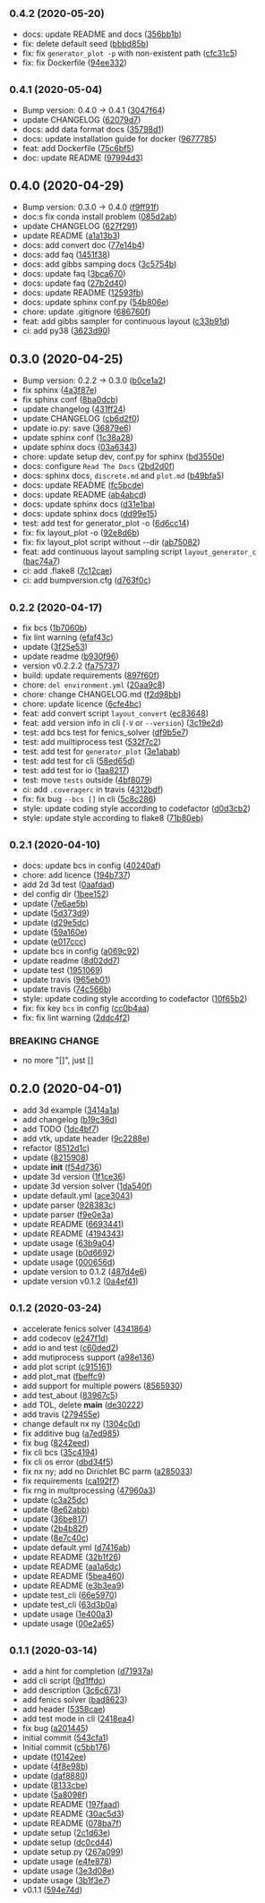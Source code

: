 ## <small>0.4.2 (2020-05-20)</small>

* docs: update README and docs ([356bb1b](https://git.idrl.site/idrl/layout-generator/commits/356bb1b))
* fix: delete default seed ([bbbd85b](https://git.idrl.site/idrl/layout-generator/commits/bbbd85b))
* fix: fix `generator_plot -p` with non-existent path ([cfc31c5](https://git.idrl.site/idrl/layout-generator/commits/cfc31c5))
* fix: fix Dockerfile ([94ee332](https://git.idrl.site/idrl/layout-generator/commits/94ee332))



## <small>0.4.1 (2020-05-04)</small>

* Bump version: 0.4.0 → 0.4.1 ([3047f64](https://git.idrl.site/idrl/layout-generator/commits/3047f64))
* update CHANGELOG ([62079d7](https://git.idrl.site/idrl/layout-generator/commits/62079d7))
* docs: add data format docs ([35798d1](https://git.idrl.site/idrl/layout-generator/commits/35798d1))
* docs: update installation guide for docker ([9677785](https://git.idrl.site/idrl/layout-generator/commits/9677785))
* feat: add Dockerfile ([75c6bf5](https://git.idrl.site/idrl/layout-generator/commits/75c6bf5))
* doc: update README ([97994d3](https://git.idrl.site/idrl/layout-generator/commits/97994d3))



## 0.4.0 (2020-04-29)

* Bump version: 0.3.0 → 0.4.0 ([f9ff91f](https://git.idrl.site/idrl/layout-generator/commits/f9ff91f))
* doc:s fix conda install problem ([085d2ab](https://git.idrl.site/idrl/layout-generator/commits/085d2ab))
* update CHANGELOG ([627f291](https://git.idrl.site/idrl/layout-generator/commits/627f291))
* update README ([a1a13b3](https://git.idrl.site/idrl/layout-generator/commits/a1a13b3))
* docs: add convert doc ([77e14b4](https://git.idrl.site/idrl/layout-generator/commits/77e14b4))
* docs: add faq ([1451f38](https://git.idrl.site/idrl/layout-generator/commits/1451f38))
* docs: add gibbs samping docs ([3c5754b](https://git.idrl.site/idrl/layout-generator/commits/3c5754b))
* docs: update faq ([3bca670](https://git.idrl.site/idrl/layout-generator/commits/3bca670))
* docs: update faq ([27b2d40](https://git.idrl.site/idrl/layout-generator/commits/27b2d40))
* docs: update README ([12593fb](https://git.idrl.site/idrl/layout-generator/commits/12593fb))
* docs: update sphinx conf.py ([54b806e](https://git.idrl.site/idrl/layout-generator/commits/54b806e))
* chore: update .gitignore ([686760f](https://git.idrl.site/idrl/layout-generator/commits/686760f))
* feat: add gibbs sampler for continuous layout ([c33b91d](https://git.idrl.site/idrl/layout-generator/commits/c33b91d))
* ci: add py38 ([3623d90](https://git.idrl.site/idrl/layout-generator/commits/3623d90))



## 0.3.0 (2020-04-25)

* Bump version: 0.2.2 → 0.3.0 ([b0ce1a2](https://git.idrl.site/idrl/layout-generator/commits/b0ce1a2))
* fix sphinx ([4a3f87e](https://git.idrl.site/idrl/layout-generator/commits/4a3f87e))
* fix sphinx conf ([8ba0dcb](https://git.idrl.site/idrl/layout-generator/commits/8ba0dcb))
* update changelog ([431ff24](https://git.idrl.site/idrl/layout-generator/commits/431ff24))
* update CHANGELOG ([cb6d2f0](https://git.idrl.site/idrl/layout-generator/commits/cb6d2f0))
* update io.py: save ([36879e6](https://git.idrl.site/idrl/layout-generator/commits/36879e6))
* update sphinx conf ([1c38a28](https://git.idrl.site/idrl/layout-generator/commits/1c38a28))
* update sphinx docs ([03a6343](https://git.idrl.site/idrl/layout-generator/commits/03a6343))
* chore: update setup dev, conf.py for sphinx ([bd3550e](https://git.idrl.site/idrl/layout-generator/commits/bd3550e))
* docs: configure `Read The Docs` ([2bd2d0f](https://git.idrl.site/idrl/layout-generator/commits/2bd2d0f))
* docs: sphinx docs, `discrete.md` and `plot.md` ([b49bfa5](https://git.idrl.site/idrl/layout-generator/commits/b49bfa5))
* docs: update README ([fc5bcde](https://git.idrl.site/idrl/layout-generator/commits/fc5bcde))
* docs: update README ([ab4abcd](https://git.idrl.site/idrl/layout-generator/commits/ab4abcd))
* docs: update sphinx docs ([d31e1ba](https://git.idrl.site/idrl/layout-generator/commits/d31e1ba))
* docs: update sphinx docs ([dd99e15](https://git.idrl.site/idrl/layout-generator/commits/dd99e15))
* test: add test for generator_plot -o ([6d6cc14](https://git.idrl.site/idrl/layout-generator/commits/6d6cc14))
* fix: fix layout_plot -o ([92e8d6b](https://git.idrl.site/idrl/layout-generator/commits/92e8d6b))
* fix: fix layout_plot script without --dir ([ab75082](https://git.idrl.site/idrl/layout-generator/commits/ab75082))
* feat: add continuous layout sampling script `layout_generator_c` ([bac74a7](https://git.idrl.site/idrl/layout-generator/commits/bac74a7))
* ci: add .flake8 ([7c12cae](https://git.idrl.site/idrl/layout-generator/commits/7c12cae))
* ci: add bumpversion.cfg ([d763f0c](https://git.idrl.site/idrl/layout-generator/commits/d763f0c))



## <small>0.2.2 (2020-04-17)</small>

* fix bcs ([1b7060b](https://git.idrl.site/idrl/layout-generator/commits/1b7060b))
* fix lint warning ([efaf43c](https://git.idrl.site/idrl/layout-generator/commits/efaf43c))
* update ([3f25e53](https://git.idrl.site/idrl/layout-generator/commits/3f25e53))
* update readme ([b930f96](https://git.idrl.site/idrl/layout-generator/commits/b930f96))
* version v0.2.2.2 ([fa75737](https://git.idrl.site/idrl/layout-generator/commits/fa75737))
* build: update requirements ([897f60f](https://git.idrl.site/idrl/layout-generator/commits/897f60f))
* chore: `del environment.yml` ([20aa9c8](https://git.idrl.site/idrl/layout-generator/commits/20aa9c8))
* chore: change CHANGELOG.md ([f2d98bb](https://git.idrl.site/idrl/layout-generator/commits/f2d98bb))
* chore: update licence ([6cfe4bc](https://git.idrl.site/idrl/layout-generator/commits/6cfe4bc))
* feat: add convert script `layout_convert` ([ec83648](https://git.idrl.site/idrl/layout-generator/commits/ec83648))
* feat: add version info in cli (`-V` or `--version`) ([3c19e2d](https://git.idrl.site/idrl/layout-generator/commits/3c19e2d))
* test: add bcs test for fenics_solver ([df9b5e7](https://git.idrl.site/idrl/layout-generator/commits/df9b5e7))
* test: add muiltiprocess test ([532f7c2](https://git.idrl.site/idrl/layout-generator/commits/532f7c2))
* test: add test for `generator_plot` ([3e1abab](https://git.idrl.site/idrl/layout-generator/commits/3e1abab))
* test: add test for cli ([58ed65d](https://git.idrl.site/idrl/layout-generator/commits/58ed65d))
* test: add test for io ([1aa8217](https://git.idrl.site/idrl/layout-generator/commits/1aa8217))
* test: move `tests` outside ([4bf8079](https://git.idrl.site/idrl/layout-generator/commits/4bf8079))
* ci: add `.coveragerc` in travis ([4312bdf](https://git.idrl.site/idrl/layout-generator/commits/4312bdf))
* fix: fix bug `--bcs []` in cli ([5c8c286](https://git.idrl.site/idrl/layout-generator/commits/5c8c286))
* style: update coding style according to codefactor ([d0d3cb2](https://git.idrl.site/idrl/layout-generator/commits/d0d3cb2))
* style: update style according to flake8 ([71b80eb](https://git.idrl.site/idrl/layout-generator/commits/71b80eb))



## <small>0.2.1 (2020-04-10)</small>

* docs: update bcs in config ([40240af](https://git.idrl.site/idrl/layout-generator/commits/40240af))
* chore: add licence ([194b737](https://git.idrl.site/idrl/layout-generator/commits/194b737))
* add 2d 3d test ([0aafdad](https://git.idrl.site/idrl/layout-generator/commits/0aafdad))
* del config dir ([1bee152](https://git.idrl.site/idrl/layout-generator/commits/1bee152))
* update ([7e6ae5b](https://git.idrl.site/idrl/layout-generator/commits/7e6ae5b))
* update ([5d373d9](https://git.idrl.site/idrl/layout-generator/commits/5d373d9))
* update ([d29e5dc](https://git.idrl.site/idrl/layout-generator/commits/d29e5dc))
* update ([59a160e](https://git.idrl.site/idrl/layout-generator/commits/59a160e))
* update ([e017ccc](https://git.idrl.site/idrl/layout-generator/commits/e017ccc))
* update bcs in config ([a069c92](https://git.idrl.site/idrl/layout-generator/commits/a069c92))
* update readme ([8d02dd7](https://git.idrl.site/idrl/layout-generator/commits/8d02dd7))
* update test ([1951069](https://git.idrl.site/idrl/layout-generator/commits/1951069))
* update travis ([965eb01](https://git.idrl.site/idrl/layout-generator/commits/965eb01))
* update travis ([74c566b](https://git.idrl.site/idrl/layout-generator/commits/74c566b))
* style: update coding style according to codefactor ([10f65b2](https://git.idrl.site/idrl/layout-generator/commits/10f65b2))
* fix: fix key `bcs` in config ([cc0b4aa](https://git.idrl.site/idrl/layout-generator/commits/cc0b4aa))
* fix: fix lint warning ([2ddc4f2](https://git.idrl.site/idrl/layout-generator/commits/2ddc4f2))


### BREAKING CHANGE

* no more "[]", just []


## 0.2.0 (2020-04-01)

* add 3d example ([3414a1a](https://git.idrl.site/idrl/layout-generator/commits/3414a1a))
* add changelog ([b19c36d](https://git.idrl.site/idrl/layout-generator/commits/b19c36d))
* add TODO ([1dc4bf7](https://git.idrl.site/idrl/layout-generator/commits/1dc4bf7))
* add vtk, update header ([9c2288e](https://git.idrl.site/idrl/layout-generator/commits/9c2288e))
* refactor ([8512d1c](https://git.idrl.site/idrl/layout-generator/commits/8512d1c))
* update ([8215908](https://git.idrl.site/idrl/layout-generator/commits/8215908))
* update __init__ ([f54d736](https://git.idrl.site/idrl/layout-generator/commits/f54d736))
* update 3d version ([1f1ce36](https://git.idrl.site/idrl/layout-generator/commits/1f1ce36))
* update 3d version solver ([1da540f](https://git.idrl.site/idrl/layout-generator/commits/1da540f))
* update default.yml ([ace3043](https://git.idrl.site/idrl/layout-generator/commits/ace3043))
* update parser ([928383c](https://git.idrl.site/idrl/layout-generator/commits/928383c))
* update parser ([f9e0e3a](https://git.idrl.site/idrl/layout-generator/commits/f9e0e3a))
* update README ([6693441](https://git.idrl.site/idrl/layout-generator/commits/6693441))
* update README ([4194343](https://git.idrl.site/idrl/layout-generator/commits/4194343))
* update usage ([63b9a04](https://git.idrl.site/idrl/layout-generator/commits/63b9a04))
* update usage ([b0d6692](https://git.idrl.site/idrl/layout-generator/commits/b0d6692))
* update usage ([000656d](https://git.idrl.site/idrl/layout-generator/commits/000656d))
* update version to 0.1.2 ([487d4e6](https://git.idrl.site/idrl/layout-generator/commits/487d4e6))
* update version v0.1.2 ([0a4ef41](https://git.idrl.site/idrl/layout-generator/commits/0a4ef41))



## <small>0.1.2 (2020-03-24)</small>

* accelerate fenics solver ([4341864](https://git.idrl.site/idrl/layout-generator/commits/4341864))
* add codecov ([e247f1d](https://git.idrl.site/idrl/layout-generator/commits/e247f1d))
* add io and test ([c60ded2](https://git.idrl.site/idrl/layout-generator/commits/c60ded2))
* add mutiprocess support ([a98e136](https://git.idrl.site/idrl/layout-generator/commits/a98e136))
* add plot script ([c915161](https://git.idrl.site/idrl/layout-generator/commits/c915161))
* add plot_mat ([fbeffc9](https://git.idrl.site/idrl/layout-generator/commits/fbeffc9))
* add support for multiple powers ([8565930](https://git.idrl.site/idrl/layout-generator/commits/8565930))
* add test_about ([83967c5](https://git.idrl.site/idrl/layout-generator/commits/83967c5))
* add TOL, delete __main__ ([de30222](https://git.idrl.site/idrl/layout-generator/commits/de30222))
* add travis ([279455e](https://git.idrl.site/idrl/layout-generator/commits/279455e))
* change default nx ny ([1304c0d](https://git.idrl.site/idrl/layout-generator/commits/1304c0d))
* fix additive bug ([a7ed985](https://git.idrl.site/idrl/layout-generator/commits/a7ed985))
* fix bug ([8242eed](https://git.idrl.site/idrl/layout-generator/commits/8242eed))
* fix cli bcs ([35c4194](https://git.idrl.site/idrl/layout-generator/commits/35c4194))
* fix cli os error ([dbd34f5](https://git.idrl.site/idrl/layout-generator/commits/dbd34f5))
* fix nx ny; add no Dirichlet BC parm ([a285033](https://git.idrl.site/idrl/layout-generator/commits/a285033))
* fix requirements ([ca192f7](https://git.idrl.site/idrl/layout-generator/commits/ca192f7))
* fix rng in multprocessing ([47960a3](https://git.idrl.site/idrl/layout-generator/commits/47960a3))
* update ([c3a25dc](https://git.idrl.site/idrl/layout-generator/commits/c3a25dc))
* update ([8e62abb](https://git.idrl.site/idrl/layout-generator/commits/8e62abb))
* update ([36be817](https://git.idrl.site/idrl/layout-generator/commits/36be817))
* update ([2b4b82f](https://git.idrl.site/idrl/layout-generator/commits/2b4b82f))
* update ([8e7c40c](https://git.idrl.site/idrl/layout-generator/commits/8e7c40c))
* update default.yml ([d7416ab](https://git.idrl.site/idrl/layout-generator/commits/d7416ab))
* update README ([32b1f26](https://git.idrl.site/idrl/layout-generator/commits/32b1f26))
* update README ([aa1a6dc](https://git.idrl.site/idrl/layout-generator/commits/aa1a6dc))
* update README ([5bea460](https://git.idrl.site/idrl/layout-generator/commits/5bea460))
* update README ([e3b3ea9](https://git.idrl.site/idrl/layout-generator/commits/e3b3ea9))
* update test_cli ([66e5970](https://git.idrl.site/idrl/layout-generator/commits/66e5970))
* update test_cli ([63d3b0a](https://git.idrl.site/idrl/layout-generator/commits/63d3b0a))
* update usage ([1e400a3](https://git.idrl.site/idrl/layout-generator/commits/1e400a3))
* update usage ([00e2a65](https://git.idrl.site/idrl/layout-generator/commits/00e2a65))



## <small>0.1.1 (2020-03-14)</small>

* add a hint for completion ([d71937a](https://git.idrl.site/idrl/layout-generator/commits/d71937a))
* add cli script ([9d1ffdc](https://git.idrl.site/idrl/layout-generator/commits/9d1ffdc))
* add description ([3c6c673](https://git.idrl.site/idrl/layout-generator/commits/3c6c673))
* add fenics solver ([bad8623](https://git.idrl.site/idrl/layout-generator/commits/bad8623))
* add header ([5358cae](https://git.idrl.site/idrl/layout-generator/commits/5358cae))
* add test mode in cli ([2418ea4](https://git.idrl.site/idrl/layout-generator/commits/2418ea4))
* fix bug ([a201445](https://git.idrl.site/idrl/layout-generator/commits/a201445))
* initial  commit ([543cfa1](https://git.idrl.site/idrl/layout-generator/commits/543cfa1))
* Initial commit ([c5bb176](https://git.idrl.site/idrl/layout-generator/commits/c5bb176))
* update ([f0142ee](https://git.idrl.site/idrl/layout-generator/commits/f0142ee))
* update ([4f8e98b](https://git.idrl.site/idrl/layout-generator/commits/4f8e98b))
* update ([daf8880](https://git.idrl.site/idrl/layout-generator/commits/daf8880))
* update ([8133cbe](https://git.idrl.site/idrl/layout-generator/commits/8133cbe))
* update ([5a8098f](https://git.idrl.site/idrl/layout-generator/commits/5a8098f))
* update README ([197faad](https://git.idrl.site/idrl/layout-generator/commits/197faad))
* update README ([30ac5d3](https://git.idrl.site/idrl/layout-generator/commits/30ac5d3))
* update README ([078ba7f](https://git.idrl.site/idrl/layout-generator/commits/078ba7f))
* update setup ([2c1d63e](https://git.idrl.site/idrl/layout-generator/commits/2c1d63e))
* update setup ([dc0cd44](https://git.idrl.site/idrl/layout-generator/commits/dc0cd44))
* update setup.py ([267a099](https://git.idrl.site/idrl/layout-generator/commits/267a099))
* update usage ([e4fe878](https://git.idrl.site/idrl/layout-generator/commits/e4fe878))
* update usage ([3e3d08e](https://git.idrl.site/idrl/layout-generator/commits/3e3d08e))
* update usage ([3b1f3e7](https://git.idrl.site/idrl/layout-generator/commits/3b1f3e7))
* v0.1.1 ([594e74d](https://git.idrl.site/idrl/layout-generator/commits/594e74d))



